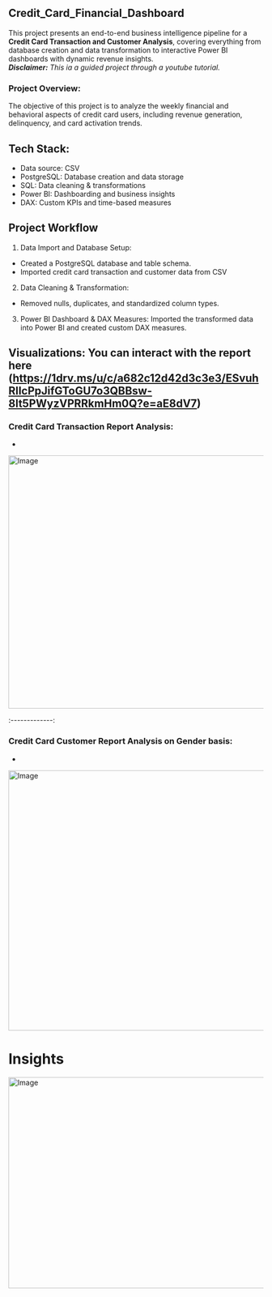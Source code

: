 ## Credit_Card_Financial_Dashboard
This project presents an end-to-end business intelligence pipeline for a **Credit Card Transaction and Customer Analysis**, covering everything from database creation and data transformation to interactive Power BI dashboards with dynamic revenue insights.  
**_Disclaimer:_** _This ia a guided project through a youtube tutorial._

### Project Overview:
The objective of this project is to analyze the weekly financial and behavioral aspects of credit card users, including revenue generation, delinquency, and card activation trends.

## Tech Stack:
- Data source: CSV
- PostgreSQL:	Database creation and data storage
- SQL:	Data cleaning & transformations
- Power BI:	Dashboarding and business insights
- DAX: Custom KPIs and time-based measures

## Project Workflow
1. Data Import and Database Setup: 
  - Created a PostgreSQL database and table schema.
  - Imported credit card transaction and customer data from CSV
2. Data Cleaning & Transformation: 
  - Removed nulls, duplicates, and standardized column types.
3. Power BI Dashboard & DAX Measures:
  Imported the transformed data into Power BI and created custom DAX measures.

## Visualizations: You can interact with the report here (https://1drv.ms/u/c/a682c12d42d3c3e3/ESvuhRIIcPpJifGToGU7o3QBBsw-8lt5PWyzVPRRkmHm0Q?e=aE8dV7)
### Credit Card Transaction Report Analysis:
- 
<img width="887" height="500" alt="Image" src="https://github.com/user-attachments/assets/5c255851-ae6d-4809-876d-59fbb6d6c2a1" />

:-------------:
### Credit Card Customer Report Analysis on Gender basis:
- 
<img width="885" height="514" alt="Image" src="https://github.com/user-attachments/assets/10304d2e-9b3d-44d9-a1c8-6f26dbb3feda" />

# Insights
<img width="717" height="417" alt="Image" src="https://github.com/user-attachments/assets/dbcf958e-c37c-4f7b-bd81-189a5335807f" />

